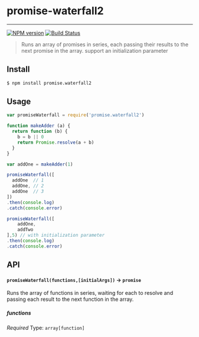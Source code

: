 # promise-waterfall2
---
[![NPM version](http://img.shields.io/npm/v/promise.waterfall2.svg?style=flat)](https://npmjs.org/package/promise.waterfall2)
[![Build Status](http://img.shields.io/travis/xuxihai123/promise.waterfall2/master.svg?style=flat)](http://travis-ci.org/xuxihai123/promise.waterfall2)

> Runs an array of promises in series, each passing their results to the next promise in the array. support an initialization parameter

## Install

```sh
$ npm install promise.waterfall2
```

## Usage

```js
var promiseWaterfall = require('promise.waterfall2')

function makeAdder (a) {
  return function (b) {
    b = b || 0
    return Promise.resolve(a + b)
  }
}

var addOne = makeAdder(1)

promiseWaterfall([
  addOne  // 1
  addOne, // 2
  addOne  // 3
])
.then(console.log)
.catch(console.error)

promiseWaterfall([
    addOne,
    addTwo
],5) // with initialization parameter
.then(console.log)
.catch(console.error)
```

## API

#### `promiseWaterfall(functions,[initialArgs])` -> `promise`

Runs the array of functions in series, waiting for each to resolve and passing each result to the next function in the array.

##### functions

*Required*
Type: `array[function]`
